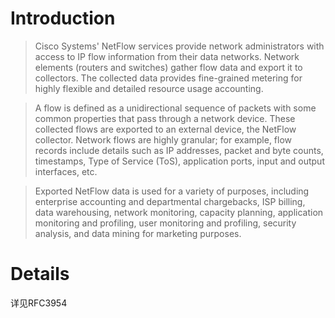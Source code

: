 # Introduction #

> Cisco Systems' NetFlow services provide network administrators with
> access to IP flow information from their data networks.  Network
> elements (routers and switches) gather flow data and export it to
> collectors.  The collected data provides fine-grained metering for
> highly flexible and detailed resource usage accounting.

> A flow is defined as a unidirectional sequence of packets with some
> common properties that pass through a network device.  These
> collected flows are exported to an external device, the NetFlow
> collector.  Network flows are highly granular; for example, flow
> records include details such as IP addresses, packet and byte counts,
> timestamps, Type of Service (ToS), application ports, input and
> output interfaces, etc.

> Exported NetFlow data is used for a variety of purposes, including
> enterprise accounting and departmental chargebacks, ISP billing, data
> warehousing, network monitoring, capacity planning, application
> monitoring and profiling, user monitoring and profiling, security
> analysis, and data mining for marketing purposes.

# Details #

详见RFC3954